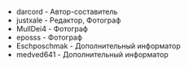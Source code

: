 - darcord - Автор-составитель
- justxale - Редактор, Фотограф
- MullDei4 - Фотограф
- eposss - Фотограф
- Eschposchmak - Дополнительный информатор
- medved641 - Дополнительный информатор